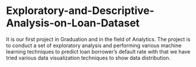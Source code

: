 # Exploratory-and-Descriptive-Analysis-on-Loan-Dataset

It is our first project in Graduation and in the field of Analytics.
The project is to conduct a set of exploratory analysis and performing various machine learning techniques to predict loan borrower’s default rate with that we have tried various data visualization techniques to show data distribution.
